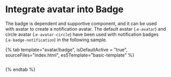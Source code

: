 # Integrate avatar into Badge

The badge is dependent and supportive component, and it can be used with avatar to create a notification avatar.
The default avatar (.`e-avatar`) and circle avatar (.`e-avatar-circle`) have been used with notification badges (.`e-badge-notification`) in the following sample.

{% tab template="avatar/badge", isDefaultActive = "true", sourceFiles="index.html", es5Template="basic-template" %}

```typescript

```

{% endtab %}